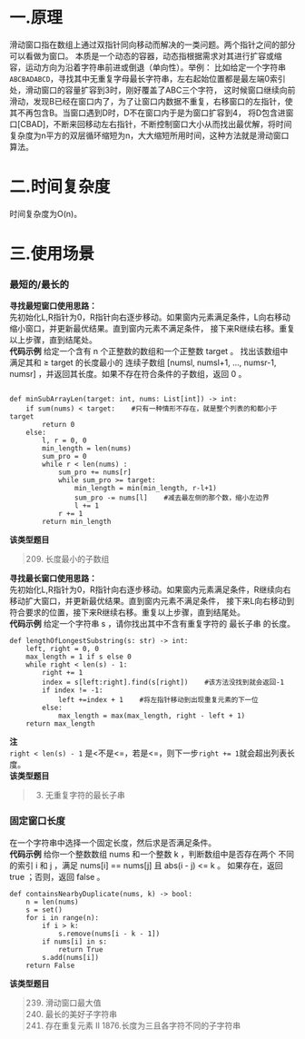 # 一.原理
滑动窗口指在数组上通过双指针同向移动而解决的一类问题。两个指针之间的部分可以看做为窗口。
本质是一个动态的容器，动态指根据需求对其进行扩容或缩容，运动方向为沿着字符串前进或倒退（单向性）。举例：
比如给定一个字符串`ABCBADABCD`，寻找其中无重复字母最长字符串，左右起始位置都是最左端0索引处，滑动窗口的容量扩容到3时，刚好覆盖了ABC三个字符，
这时候窗口继续向前滑动，发现B已经在窗口内了，为了让窗口内数据不重复，右移窗口的左指针，使其不再包含B。当窗口遇到D时，D不在窗口内于是为窗口扩容到4，
将D包含进窗口[CBAD]，不断来回移动左右指针，不断控制窗口大小从而找出最优解，将时间复杂度为n平方的双层循环缩短为n，大大缩短所用时间，这种方法就是滑动窗口算法。  
# 二.时间复杂度
时间复杂度为O(n)。
# 三.使用场景
### 最短的/最长的
**寻找最短窗口使用思路：**  
先初始化L,R指针为0，R指针向右逐步移动。如果窗内元素满足条件，L向右移动缩小窗口，并更新最优结果。直到窗内元素不满足条件，
接下来R继续右移。重复以上步骤，直到结尾处。  
**代码示例**
给定一个含有 n 个正整数的数组和一个正整数 target 。
找出该数组中满足其和 ≥ target 的长度最小的 连续子数组 [numsl, numsl+1, ..., numsr-1, numsr] ，并返回其长度。如果不存在符合条件的子数组，返回 0 。
```

def minSubArrayLen(target: int, nums: List[int]) -> int:
    if sum(nums) < target:    #只有一种情形不存在，就是整个列表的和都小于target
        return 0
    else:
        l, r = 0, 0
        min_length = len(nums)
        sum_pro = 0
        while r < len(nums) :   
            sum_pro += nums[r]    
            while sum_pro >= target:
                min_length = min(min_length, r-l+1)
                sum_pro -= nums[l]    #减去最左侧的那个数，缩小左边界
                l += 1
            r += 1
        return min_length
```
**该类型题目**
> 209. 长度最小的子数组

**寻找最长窗口使用思路：**  
先初始化L,R指针为0，R指针向右逐步移动。如果窗内元素满足条件，R继续向右移动扩大窗口，并更新最优结果。直到窗内元素不满足条件，
接下来L向右移动到符合要求的位置，接下来R继续右移。重复以上步骤，直到结尾处。  
**代码示例**
给定一个字符串 s ，请你找出其中不含有重复字符的 最长子串 的长度。
```
def lengthOfLongestSubstring(s: str) -> int:
    left, right = 0, 0
    max_length = 1 if s else 0  
    while right < len(s) - 1:
        right += 1
        index = s[left:right].find(s[right])    #该方法没找到就会返回-1
        if index != -1:
            left +=index + 1    #将左指针移动到出现重复元素的下一位
        else:
            max_length = max(max_length, right - left + 1)
    return max_length
```
**注**  
`right < len(s) - 1` 是<不是<=，若是<=，则下一步`right += 1`就会超出列表长度。  
**该类型题目**
> 3. 无重复字符的最长子串

### 固定窗口长度
在一个字符串中选择一个固定长度，然后求是否满足条件。  
**代码示例**
给你一个整数数组 nums 和一个整数 k ，判断数组中是否存在两个 不同的索引 i 和 j ，满足 nums[i] == nums[j] 且 abs(i - j) <= k 。
如果存在，返回 true ；否则，返回 false 。
```
def containsNearbyDuplicate(nums, k) -> bool:
    n = len(nums)
    s = set()
    for i in range(n):
        if i > k:
            s.remove(nums[i - k - 1])
        if nums[i] in s:
            return True
        s.add(nums[i])
    return False
```
**该类型题目**
> 239. 滑动窗口最大值
> 1763. 最长的美好子字符串
> 219. 存在重复元素 II
> 1876.长度为三且各字符不同的子字符串
